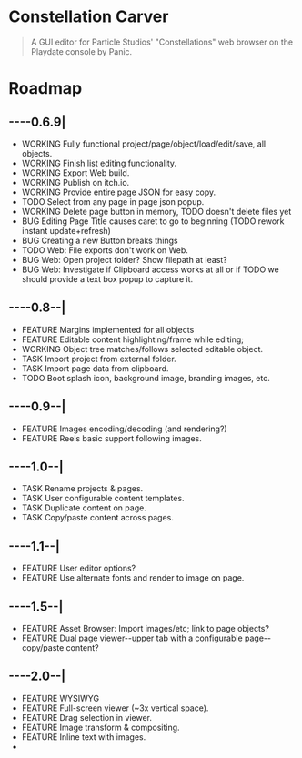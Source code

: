 # Constellation Carver
> A GUI editor for Particle Studios' "Constellations" web browser on the Playdate console by Panic.

# Roadmap
## ----0.6.9|
* WORKING Fully functional project/page/object/load/edit/save, all objects.
* WORKING Finish list editing functionality.
* WORKING Export Web build.
* WORKING Publish on itch.io.
* WORKING Provide entire page JSON for easy copy.
* TODO Select from any page in page json popup.
* WORKING Delete page button in memory, TODO doesn't delete files yet
* BUG Editing Page Title causes caret to go to beginning (TODO rework instant update+refresh)
* BUG Creating a new Button breaks things
* TODO Web: File exports don't work on Web.
* BUG Web: Open project folder? Show filepath at least?
* BUG Web: Investigate if Clipboard access works at all or if TODO we should provide a text box popup to capture it.
## ----0.8--|
* FEATURE Margins implemented for all objects
* FEATURE Editable content highlighting/frame while editing;
* WORKING Object tree matches/follows selected editable object.
* TASK Import project from external folder.
* TASK Import page data from clipboard.
* TODO Boot splash icon, background image, branding images, etc.
## ----0.9--|
* FEATURE Images encoding/decoding (and rendering?)
* FEATURE Reels basic support following images.
## ----1.0--|
* TASK Rename projects & pages.
* TASK User configurable content templates.
* TASK Duplicate content on page.
* TASK Copy/paste content across pages.
## ----1.1--|
* FEATURE User editor options?
* FEATURE Use alternate fonts and render to image on page.
## ----1.5--|
* FEATURE Asset Browser: Import images/etc; link to page objects?
* FEATURE Dual page viewer--upper tab with a configurable page--copy/paste content?
## ----2.0--|
* FEATURE WYSIWYG
* FEATURE Full-screen viewer (~3x vertical space).
* FEATURE Drag selection in viewer.
* FEATURE Image transform & compositing.
* FEATURE Inline text with images.
*
